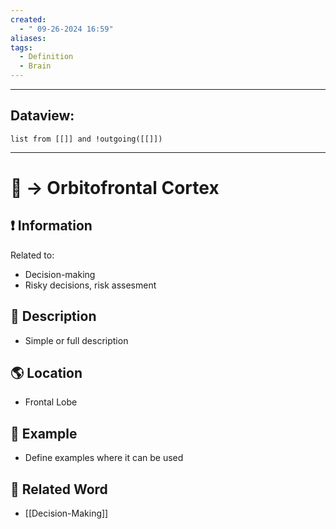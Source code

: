 ```yaml
---
created:
  - " 09-26-2024 16:59"
aliases: 
tags:
  - Definition
  - Brain
---
```


---
## Dataview:
```dataview
list from [[]] and !outgoing([[]])
```
---

# 📗 -> Orbitofrontal Cortex
## ❗ Information
Related to: 
- Decision-making
- Risky decisions, risk assesment

## 📄 Description 
- Simple or full description 

## 🌎 Location
- Frontal Lobe

## 🧪 Example
- Define examples where it can be used

## 🔗 Related Word
- [[Decision-Making]]
